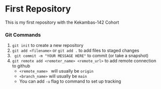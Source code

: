 # First Repository

This is my first repository with the Kekambas-142 Cohort

### Git Commands
1. `git init` to create a new repository
2. `git add <filename>` or `git add .` to add files to staged changes
3. ` git commit -m "YOUR MESSAGE HERE"` to commit (or take a snapshot)
4. `git remote add <remoter_name> <remote_url>` to add remote connection to github
    - `<remote_name> ` will usually be `origin`
    - `<branch_name>` will usually be `main`
    - You can add `-u` flag to command to set up tracking